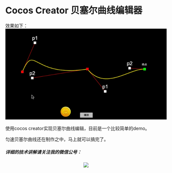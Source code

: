 # Cocos Creator 贝塞尔曲线编辑器
效果如下：
![贝塞尔](bezier.gif)

使用cocos creator实现贝塞尔曲线编辑，目前是一个比较简单的demo。

匀速贝塞尔曲线还在制作之中，马上就可以搞完了。

##### 详细的技术讲解请关注我的微信公号：

<div align=center>
<img src="https://img-blog.csdnimg.cn/20190605101043274.png"  />
</div>
